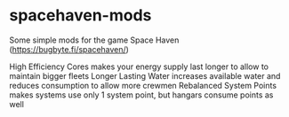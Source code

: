 # spacehaven-mods
Some simple mods for the game Space Haven (https://bugbyte.fi/spacehaven/)

High Efficiency Cores makes your energy supply last longer to allow to maintain bigger fleets
Longer Lasting Water increases available water and reduces consumption to allow more crewmen
Rebalanced System Points makes systems use only 1 system point, but hangars consume points as well
